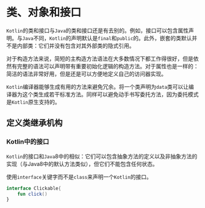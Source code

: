 # 类、对象和接口
`Kotlin`的类和接口与`Java`的类和接口还是有去别的。例如，接口可以包含属性声明。与`Java`不同，`Kotlin`的声明默认是`final`和`public`的。此外，嵌套的类默认并不是内部类：它们并没有包含对其外部类的隐式引用。

对于构造方法来说，简短的主构造方法语法在大多数情况下都工作得很好，但是依然有完整的语法可以声明带有重要初始化逻辑的构造方法。对于属性也是一样的：简洁的语法非常好用，但是还是可以方便地定义自己的访问器实现。

`Kotlin`编译器能够生成有用的方法来避免冗余。将一个类声明为`data`类可以让编译器为这个类生成若干标准方法。同样可以避免动手书写委托方法，因为委托模式是`Kotlin`原生支持的。

## 定义类继承机构
### Kotlin中的接口
`Kotlin`的接口和`Java`8中的相似：它们可以包含抽象方法的定义以及非抽象方法的实现（与Java8中的默认方法类似），但它们不能包含任何状态。

使用`interface`关键字而不是`class`来声明一个`Kotlin`的接口。
```kotlin
interface Clickable{
    fun click()
}
```